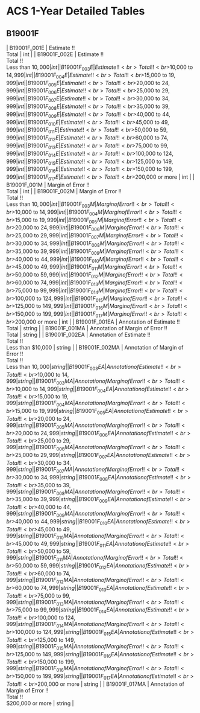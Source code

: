 # ACS 1-Year Detailed Tables

## B19001F

| B19001F_001E | Estimate !!<br>Total | int |
| B19001F_002E | Estimate !!<br>Total !!<br>Less than $10,000 | int |
| B19001F_003E | Estimate !!<br>Total !!<br>$10,000 to $14,999 | int |
| B19001F_004E | Estimate !!<br>Total !!<br>$15,000 to $19,999 | int |
| B19001F_005E | Estimate !!<br>Total !!<br>$20,000 to $24,999 | int |
| B19001F_006E | Estimate !!<br>Total !!<br>$25,000 to $29,999 | int |
| B19001F_007E | Estimate !!<br>Total !!<br>$30,000 to $34,999 | int |
| B19001F_008E | Estimate !!<br>Total !!<br>$35,000 to $39,999 | int |
| B19001F_009E | Estimate !!<br>Total !!<br>$40,000 to $44,999 | int |
| B19001F_010E | Estimate !!<br>Total !!<br>$45,000 to $49,999 | int |
| B19001F_011E | Estimate !!<br>Total !!<br>$50,000 to $59,999 | int |
| B19001F_012E | Estimate !!<br>Total !!<br>$60,000 to $74,999 | int |
| B19001F_013E | Estimate !!<br>Total !!<br>$75,000 to $99,999 | int |
| B19001F_014E | Estimate !!<br>Total !!<br>$100,000 to $124,999 | int |
| B19001F_015E | Estimate !!<br>Total !!<br>$125,000 to $149,999 | int |
| B19001F_016E | Estimate !!<br>Total !!<br>$150,000 to $199,999 | int |
| B19001F_017E | Estimate !!<br>Total !!<br>$200,000 or more | int |
| B19001F_001M | Margin of Error !!<br>Total | int |
| B19001F_002M | Margin of Error !!<br>Total !!<br>Less than $10,000 | int |
| B19001F_003M | Margin of Error !!<br>Total !!<br>$10,000 to $14,999 | int |
| B19001F_004M | Margin of Error !!<br>Total !!<br>$15,000 to $19,999 | int |
| B19001F_005M | Margin of Error !!<br>Total !!<br>$20,000 to $24,999 | int |
| B19001F_006M | Margin of Error !!<br>Total !!<br>$25,000 to $29,999 | int |
| B19001F_007M | Margin of Error !!<br>Total !!<br>$30,000 to $34,999 | int |
| B19001F_008M | Margin of Error !!<br>Total !!<br>$35,000 to $39,999 | int |
| B19001F_009M | Margin of Error !!<br>Total !!<br>$40,000 to $44,999 | int |
| B19001F_010M | Margin of Error !!<br>Total !!<br>$45,000 to $49,999 | int |
| B19001F_011M | Margin of Error !!<br>Total !!<br>$50,000 to $59,999 | int |
| B19001F_012M | Margin of Error !!<br>Total !!<br>$60,000 to $74,999 | int |
| B19001F_013M | Margin of Error !!<br>Total !!<br>$75,000 to $99,999 | int |
| B19001F_014M | Margin of Error !!<br>Total !!<br>$100,000 to $124,999 | int |
| B19001F_015M | Margin of Error !!<br>Total !!<br>$125,000 to $149,999 | int |
| B19001F_016M | Margin of Error !!<br>Total !!<br>$150,000 to $199,999 | int |
| B19001F_017M | Margin of Error !!<br>Total !!<br>$200,000 or more | int |
| B19001F_001EA | Annotation of Estimate !!<br>Total | string |
| B19001F_001MA | Annotation of Margin of Error !!<br>Total | string |
| B19001F_002EA | Annotation of Estimate !!<br>Total !!<br>Less than $10,000 | string |
| B19001F_002MA | Annotation of Margin of Error !!<br>Total !!<br>Less than $10,000 | string |
| B19001F_003EA | Annotation of Estimate !!<br>Total !!<br>$10,000 to $14,999 | string |
| B19001F_003MA | Annotation of Margin of Error !!<br>Total !!<br>$10,000 to $14,999 | string |
| B19001F_004EA | Annotation of Estimate !!<br>Total !!<br>$15,000 to $19,999 | string |
| B19001F_004MA | Annotation of Margin of Error !!<br>Total !!<br>$15,000 to $19,999 | string |
| B19001F_005EA | Annotation of Estimate !!<br>Total !!<br>$20,000 to $24,999 | string |
| B19001F_005MA | Annotation of Margin of Error !!<br>Total !!<br>$20,000 to $24,999 | string |
| B19001F_006EA | Annotation of Estimate !!<br>Total !!<br>$25,000 to $29,999 | string |
| B19001F_006MA | Annotation of Margin of Error !!<br>Total !!<br>$25,000 to $29,999 | string |
| B19001F_007EA | Annotation of Estimate !!<br>Total !!<br>$30,000 to $34,999 | string |
| B19001F_007MA | Annotation of Margin of Error !!<br>Total !!<br>$30,000 to $34,999 | string |
| B19001F_008EA | Annotation of Estimate !!<br>Total !!<br>$35,000 to $39,999 | string |
| B19001F_008MA | Annotation of Margin of Error !!<br>Total !!<br>$35,000 to $39,999 | string |
| B19001F_009EA | Annotation of Estimate !!<br>Total !!<br>$40,000 to $44,999 | string |
| B19001F_009MA | Annotation of Margin of Error !!<br>Total !!<br>$40,000 to $44,999 | string |
| B19001F_010EA | Annotation of Estimate !!<br>Total !!<br>$45,000 to $49,999 | string |
| B19001F_010MA | Annotation of Margin of Error !!<br>Total !!<br>$45,000 to $49,999 | string |
| B19001F_011EA | Annotation of Estimate !!<br>Total !!<br>$50,000 to $59,999 | string |
| B19001F_011MA | Annotation of Margin of Error !!<br>Total !!<br>$50,000 to $59,999 | string |
| B19001F_012EA | Annotation of Estimate !!<br>Total !!<br>$60,000 to $74,999 | string |
| B19001F_012MA | Annotation of Margin of Error !!<br>Total !!<br>$60,000 to $74,999 | string |
| B19001F_013EA | Annotation of Estimate !!<br>Total !!<br>$75,000 to $99,999 | string |
| B19001F_013MA | Annotation of Margin of Error !!<br>Total !!<br>$75,000 to $99,999 | string |
| B19001F_014EA | Annotation of Estimate !!<br>Total !!<br>$100,000 to $124,999 | string |
| B19001F_014MA | Annotation of Margin of Error !!<br>Total !!<br>$100,000 to $124,999 | string |
| B19001F_015EA | Annotation of Estimate !!<br>Total !!<br>$125,000 to $149,999 | string |
| B19001F_015MA | Annotation of Margin of Error !!<br>Total !!<br>$125,000 to $149,999 | string |
| B19001F_016EA | Annotation of Estimate !!<br>Total !!<br>$150,000 to $199,999 | string |
| B19001F_016MA | Annotation of Margin of Error !!<br>Total !!<br>$150,000 to $199,999 | string |
| B19001F_017EA | Annotation of Estimate !!<br>Total !!<br>$200,000 or more | string |
| B19001F_017MA | Annotation of Margin of Error !!<br>Total !!<br>$200,000 or more | string |

